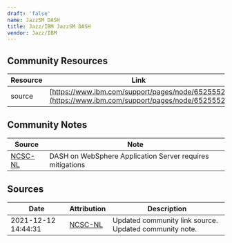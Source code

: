 ```yaml
---
draft: 'false'
name: JazzSM DASH
title: Jazz/IBM JazzSM DASH
vendor: Jazz/IBM
---
```



## Community Resources
| Resource | Link |
| --- | --- |
| source | [https://www.ibm.com/support/pages/node/6525552](https://www.ibm.com/support/pages/node/6525552) |

## Community Notes
| Source | Note |
| --- | --- |
| [NCSC-NL](https://github.com/NCSC-NL/log4shell/blob/main/software/README.md) | DASH on WebSphere Application Server requires mitigations |

## Sources
| Date | Attribution | Description |
| --- | --- | --- |
| 2021-12-12 14:44:31 | [NCSC-NL](https://github.com/NCSC-NL/log4shell/blob/main/software/README.md) | Updated community link source. Updated community note.  |
